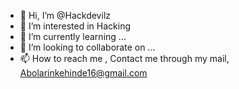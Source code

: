 - 👋 Hi, I’m @Hackdevilz
- 👀 I’m interested in Hacking
- 🌱 I’m currently learning ...
- 💞️ I’m looking to collaborate on ...
- 📫 How to reach me , Contact me through my mail, Abolarinkehinde16@gmail.com

<!---
Hackdevilz/Hackdevilz is a ✨ special ✨ repository because its `README.md` (this file) appears on your GitHub profile.
You can click the Preview link to take a look at your changes.
--->
